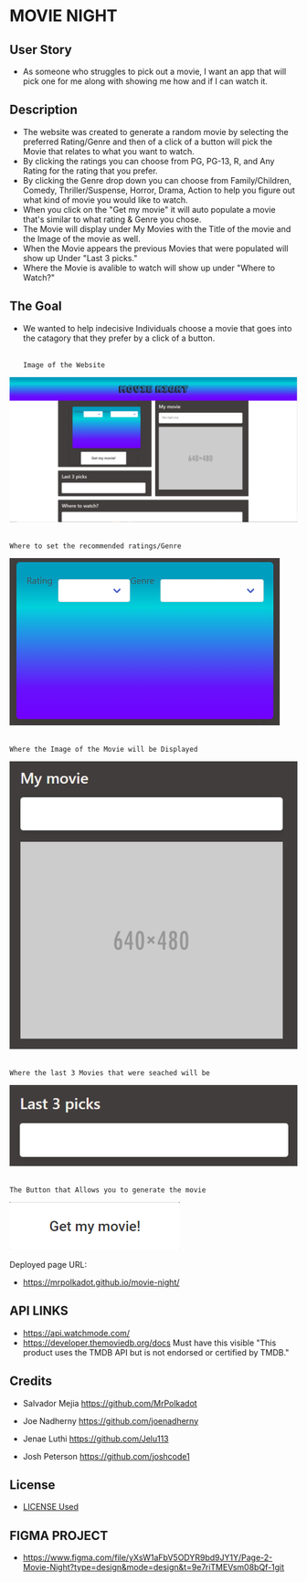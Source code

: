 # MOVIE NIGHT
## User Story
* As someone who struggles to pick out a movie, I want an app that will pick one for me along with showing me how and if I can watch it.
## Description
* The website was created to generate a random movie by selecting the preferred Rating/Genre and then of a click of a button will pick the Movie that relates to what you want to watch.
* By clicking the ratings you can choose from PG, PG-13, R, and Any Rating for the rating that you prefer.
* By clicking the Genre drop down you can choose from Family/Children, Comedy, Thriller/Suspense, Horror, Drama, Action to help you figure out what kind of movie you would like to watch.
* When you click on the "Get my movie" it will auto populate a movie that's similar to what rating & Genre you chose.
* The Movie will display under My Movies with the Title of the movie and the Image of the movie as well.
* When the Movie appears the previous Movies that were populated will show up Under "Last 3 picks."
* Where the Movie is avalible to watch will show up under "Where to Watch?"
## The Goal
* We wanted to help indecisive Individuals choose a movie that goes into the catagory that they prefer by a click of a button.


                                                                            Image of the Website
![alt text](./assets/Img/Movie%20Night%20Website%20.png)

                                                                            Where to set the recommended ratings/Genre
![Alt text](/assets/img/Rating%20and%20Genre.png)

                                                                            Where the Image of the Movie will be Displayed
![alt text](/assets/img/Movie%20Img.png)

                                                                            Where the last 3 Movies that were seached will be 
![Alt text](/assets/img/Search%20History.png)

                                                                            The Button that Allows you to generate the movie
![Alt text](/assets/img/Movie%20Gen%20Button.png)

Deployed page URL: 
* https://mrpolkadot.github.io/movie-night/ 
    

## API LINKS
* https://api.watchmode.com/
* https://developer.themoviedb.org/docs
Must have this visible "This product uses the TMDB API but is not endorsed or certified by TMDB."

## Credits

* Salvador Mejia https://github.com/MrPolkadot

* Joe Nadherny https://github.com/joenadherny

* Jenae Luthi https://github.com/Jelu113

* Josh Peterson https://github.com/joshcode1

## License 
* [LICENSE Used](LICENSE)

## FIGMA PROJECT
* https://www.figma.com/file/yXsW1aFbV5ODYR9bd9JY1Y/Page-2-Movie-Night?type=design&mode=design&t=9e7riTMEVsm08bQf-1git 

